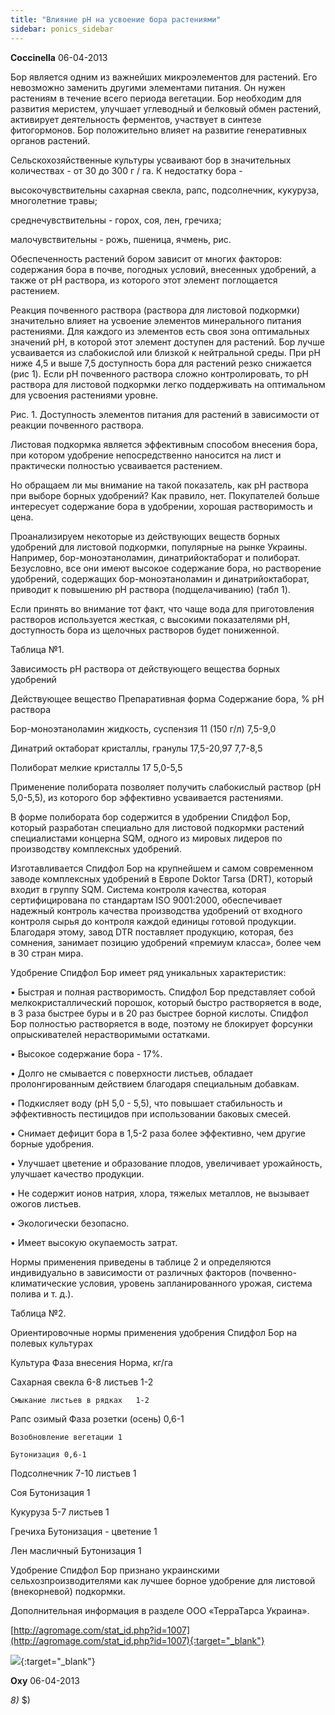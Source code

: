 ```yaml
---
title: "Влияние рН на усвоение бора растениями"
sidebar: ponics_sidebar
---
```


**Coccinella** 06-04-2013

Бор является одним из важнейших микроэлементов для растений. Его невозможно заменить другими элементами питания. Он нужен растениям в течение всего периода вегетации. Бор необходим для развития меристем, улучшает углеводный и белковый обмен растений, активирует деятельность ферментов, участвует в синтезе фитогормонов. Бор положительно влияет на развитие генеративных органов растений. 

Сельскохозяйственные культуры усваивают бор в значительных количествах - от 30 до 300 г / га. К недостатку бора - 

высокочувствительны сахарная свекла, рапс, подсолнечник, кукуруза, многолетние травы; 

среднечувствительны - горох, соя, лен, гречиха; 

малочувствительны - рожь, пшеница, ячмень, рис. 

Обеспеченность растений бором зависит от многих факторов: содержания бора в почве, погодных условий, внесенных удобрений, а также от рН раствора, из которого этот элемент поглощается растением. 

Реакция почвенного раствора (раствора для листовой подкормки) значительно влияет на усвоение элементов минерального питания растениями. Для каждого из элементов есть своя зона оптимальных значений рН, в которой этот элемент доступен для растений. Бор лучше усваивается из слабокислой или близкой к нейтральной среды. При рН ниже 4,5 и выше 7,5 доступность бора для растений резко снижается (рис 1). Если рН почвенного раствора сложно контролировать, то рН раствора для листовой подкормки легко поддерживать на оптимальном для усвоения растениями уровне. 

Рис. 1. Доступность элементов питания для растений в зависимости от реакции почвенного раствора. 

Листовая подкормка является эффективным способом внесения бора, при котором удобрение непосредственно наносится на лист и практически полностью усваивается растением. 

Но обращаем ли мы внимание на такой показатель, как рН раствора при выборе борных удобрений? Как правило, нет. Покупателей больше интересует содержание бора в удобрении, хорошая растворимость и цена. 

Проанализируем некоторые из действующих веществ борных удобрений для листовой подкормки, популярные на рынке Украины. Например, бор-моноэтаноламин, динатрийоктаборат и полиборат. Безусловно, все они имеют высокое содержание бора, но растворение удобрений, содержащих бор-моноэтаноламин и динатрийоктаборат, приводит к повышению рН раствора (подщелачиванию) (табл 1). 

Если принять во внимание тот факт, что чаще вода для приготовления растворов используется жесткая, с высокими показателями рН, доступность бора из щелочных растворов будет пониженной. 

Таблица №1.

Зависимость рН раствора от действующего вещества борных удобрений

Действующее вещество	Препаративная форма	Содержание бора, %	рН раствора

Бор-моноэтаноламин	жидкость, суспензия	11 (150 г/л)	7,5-9,0

Динатрий октаборат	кристаллы, гранулы	17,5-20,97	7,7-8,5

Полиборат	мелкие кристаллы	17	5,0-5,5

Применение полибората позволяет получить слабокислый раствор (рН 5,0-5,5), из которого бор эффективно усваивается растениями. 

В форме полибората бор содержится в удобрении Спидфол Бор, который разработан специально для листовой подкормки растений специалистами концерна SQM, одного из мировых лидеров по производству комплексных удобрений. 

Изготавливается Спидфол Бор на крупнейшем и самом современном заводе комплексных удобрений в Европе Doktor Tarsa (DRT), который входит в группу SQM. Система контроля качества, которая сертифицирована по стандартам ISO 9001:2000, обеспечивает надежный контроль качества производства удобрений от входного контроля сырья до контроля каждой единицы готовой продукции. Благодаря этому, завод DTR поставляет продукцию, которая, без сомнения, занимает позицию удобрений «премиум класса», более чем в 30 стран мира. 

Удобрение Спидфол Бор имеет ряд уникальных характеристик:

•	Быстрая и полная растворимость. Спидфол Бор представляет собой мелкокристаллический порошок, который быстро растворяется в воде, в 3 раза быстрее буры и в 20 раз быстрее борной кислоты. Спидфол Бор полностью растворяется в воде, поэтому не блокирует форсунки опрыскивателей нерастворимыми остатками. 

•	Высокое содержание бора - 17%. 

•	Долго не смывается с поверхности листьев, обладает пролонгированным действием благодаря специальным добавкам. 

•	Подкисляет воду (рН 5,0 - 5,5), что повышает стабильность и эффективность пестицидов при использовании баковых смесей. 

•	Снимает дефицит бора в 1,5-2 раза более эффективно, чем другие борные удобрения. 

•	Улучшает цветение и образование плодов, увеличивает урожайность, улучшает качество продукции. 

•	Не содержит ионов натрия, хлора, тяжелых металлов, не вызывает ожогов листьев. 

•	Экологически безопасно. 

•	Имеет высокую окупаемость затрат. 

Нормы применения приведены в таблице 2 и определяются индивидуально в зависимости от различных факторов (почвенно-климатические условия, уровень запланированного урожая, система полива и т. д.). 

Таблица №2.

Ориентировочные нормы применения удобрения Спидфол Бор на полевых культурах

Культура	Фаза внесения	Норма, кг/га

Сахарная свекла	6-8 листьев	1-2

	Смыкание листьев в рядках	1-2

Рапс озимый	Фаза розетки (осень)	0,6-1

	Возобновление вегетации	1

	Бутонизация	0,6-1

Подсолнечник	7-10 листьев	1

Соя	Бутонизация	1

Кукуруза	5-7 листьев	1

Гречиха	Бутонизация - цветение	1

Лен масличный	Бутонизация	1

Удобрение Спидфол Бор признано украинскими сельхозпроизводителями как лучшее борное удобрение для листовой (внекорневой) подкормки. 

Дополнительная информация в разделе ООО «ТерраТарса Украина». 

[http://agromage.com/stat_id.php?id=1007](http://agromage.com/stat_id.php?id=1007){:target="_blank"}

[![](/attachimages/12945_Bor.jpg)](https://t.me/ponics_ru_files/0){:target="_blank"}

**Oxy** 06-04-2013

 *8)* $) 


